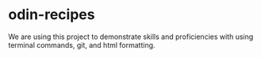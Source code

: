 # odin-recipes
We are using this project to demonstrate skills and proficiencies with using terminal commands, git, and html formatting.